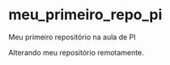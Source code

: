 # meu_primeiro_repo_pi
Meu primeiro repositório na aula de PI

Alterando meu repositório remotamente.
